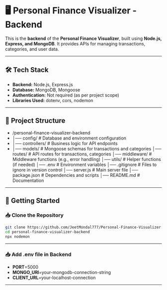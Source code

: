 # **🖥️ Personal Finance Visualizer - Backend**  

This is the **backend** of the **Personal Finance Visualizer**, built using **Node.js, Express, and MongoDB**. It provides APIs for managing transactions, categories, and user data.  

---

## **🛠️ Tech Stack**  
- **Backend:** Node.js, Express.js  
- **Database:** MongoDB, Mongoose  
- **Authentication:** Not required (as per project scope)  
- **Libraries Used:** dotenv, cors, nodemon  

---

## **📂 Project Structure**  

- /personal-finance-visualizer-backend
- │── config/ # Database and environment configuration
- │── controllers/ # Business logic for API endpoints
- │── models/ # Mongoose schemas for transactions and categories
│── routes/ # API routes for transactions, categories
│── middleware/ # Middleware functions (e.g., error handling)
│── utils/ # Helper functions (if needed)
│── .env # Environment variables
│── .gitignore # Files to ignore in version control
│── server.js # Main server file
│── package.json # Dependencies and scripts
│── README.md # Documentation


---

## **🚀 Getting Started**  

### **📥 Clone the Repository**  
```bash
git clone https://github.com/JeetMondal777/Personal-Finance-Visualizer.git
cd personal-finance-visualizer-backend
npx nodemon

```

---

### **📥 Add .env file in Backend**  

- **PORT**=5000
- **MONGO_URI**=your-mongodb-connection-string
- **CLIENT_URL**=your-localhost-connection

---

